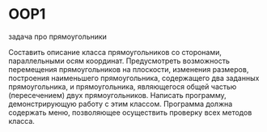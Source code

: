 # OOP1
задача про прямоугольники

Составить описание класса прямоугольников со сторонами, параллельными осям координат. Предусмотреть возможность перемещения прямоугольников на
плоскости, изменения размеров, построения наименьшего прямоугольника, содержащего два заданных прямоугольника, и прямоугольника, являющегося 
общей частью (пересечением) двух прямоугольников. Написать программу, демонстрирующую работу с этим классом. Программа должна содержать меню, 
позволяющее осуществить проверку всех методов класса. 
